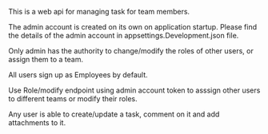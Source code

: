 This is a web api for managing task for team members.

The admin account is created on its own on application startup. 
Please find the details of the admin account in appsettings.Development.json file.

Only admin has the authority to change/modify the roles of other users, or assign them to a team. 

All users sign up as Employees by default.

Use Role/modify endpoint using admin account token to asssign other users to different teams or modify their roles.

Any user is able to create/update a task, comment on it and add attachments to it.


